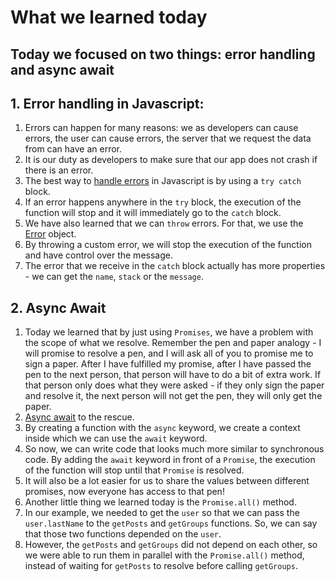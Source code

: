 # What we learned today

## Today we focused on two things: error handling and async await

## 1. Error handling in Javascript:

1.  Errors can happen for many reasons: we as developers can cause errors, the user can cause errors, the server that we request the data from can have an error.
2.  It is our duty as developers to make sure that our app does not crash if there is an error.
3.  The best way to [handle errors](./ErrorHandling/src/index.js) in Javascript is by using a `try catch` block.
4.  If an error happens anywhere in the `try` block, the execution of the function will stop and it will immediately go to the `catch` block.
5.  We have also learned that we can `throw` errors. For that, we use the [Error](https://developer.mozilla.org/en-US/docs/Web/JavaScript/Reference/Global_Objects/Error) object.
6.  By throwing a custom error, we will stop the execution of the function and have control over the message.
7.  The error that we receive in the `catch` block actually has more properties - we can get the `name`, `stack` or the `message`.

## 2. Async Await

1.  Today we learned that by just using `Promises`, we have a problem with the scope of what we resolve. Remember the pen and paper analogy - I will promise to resolve a pen, and I will ask all of you to promise me to sign a paper. After I have fulfilled my promise, after I have passed the pen to the next person, that person will have to do a bit of extra work. If that person only does what they were asked - if they only sign the paper and resolve it, the next person will not get the pen, they will only get the paper.
2.  [Async await](./AsyncAwait/src/index.js) to the rescue.
3.  By creating a function with the `async` keyword, we create a context inside which we can use the `await` keyword.
4.  So now, we can write code that looks much more similar to synchronous code. By adding the `await` keyword in front of a `Promise`, the execution of the function will stop until that `Promise` is resolved.
5.  It will also be a lot easier for us to share the values between different promises, now everyone has access to that pen!
6.  Another little thing we learned today is the `Promise.all()` method.
7.  In our example, we needed to get the `user` so that we can pass the `user.lastName` to the `getPosts` and `getGroups` functions. So, we can say that those two functions depended on the `user`.
8.  However, the `getPosts` and `getGroups` did not depend on each other, so we were able to run them in parallel with the `Promise.all()` method, instead of waiting for `getPosts` to resolve before calling `getGroups`.
